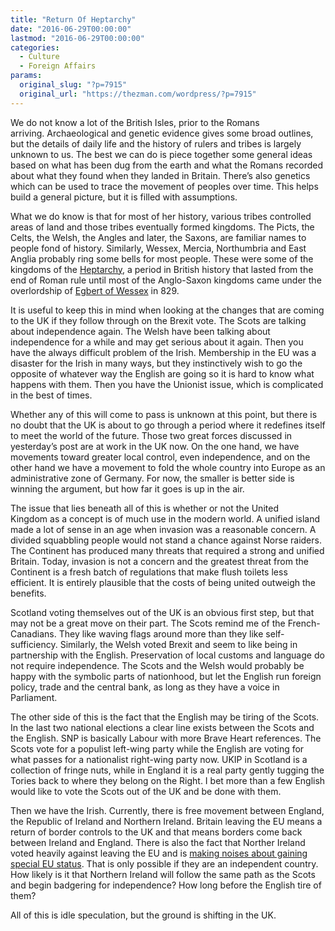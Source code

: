 ```yaml
---
title: "Return Of Heptarchy"
date: "2016-06-29T00:00:00"
lastmod: "2016-06-29T00:00:00"
categories:
  - Culture
  - Foreign Affairs
params:
  original_slug: "?p=7915"
  original_url: "https://thezman.com/wordpress/?p=7915"
---
```


We do not know a lot of the British Isles, prior to the Romans
arriving. Archaeological and genetic evidence gives some broad outlines,
but the details of daily life and the history of rulers and tribes is
largely unknown to us. The best we can do is piece together some general
ideas based on what has been dug from the earth and what the Romans
recorded about what they found when they landed in Britain. There’s
also genetics which can be used to trace the movement of peoples over
time. This helps build a general picture, but it is filled with
assumptions.

What we do know is that for most of her history, various tribes
controlled areas of land and those tribes eventually formed kingdoms.
The Picts, the Celts, the Welsh, the Angles and later, the Saxons, are
familiar names to people fond of history. Similarly, Wessex, Mercia,
Northumbria and East Anglia probably ring some bells for most people.
These were some of the kingdoms of the
[Heptarchy](https://en.wikipedia.org/wiki/Heptarchy), a period in
British history that lasted from the end of Roman rule until most of the
Anglo-Saxon kingdoms came under the overlordship of [Egbert of
Wessex](https://en.wikipedia.org/wiki/Egbert_of_Wessex) in 829.

It is useful to keep this in mind when looking at the changes that are
coming to the UK if they follow through on the Brexit vote. The Scots
are talking about independence again. The Welsh have been talking about
independence for a while and may get serious about it again. Then you
have the always difficult problem of the Irish. Membership in the EU was
a disaster for the Irish in many ways, but they instinctively wish to go
the opposite of whatever way the English are going so it is hard to know
what happens with them. Then you have the Unionist issue, which is
complicated in the best of times.

Whether any of this will come to pass is unknown at this point, but
there is no doubt that the UK is about to go through a period where it
redefines itself to meet the world of the future. Those two great forces
discussed in yesterday’s post are at work in the UK now. On the one
hand, we have movements toward greater local control, even independence,
and on the other hand we have a movement to fold the whole country into
Europe as an administrative zone of Germany. For now, the smaller is
better side is winning the argument, but how far it goes is up in the
air.

The issue that lies beneath all of this is whether or not the United
Kingdom as a concept is of much use in the modern world. A unified
island made a lot of sense in an age when invasion was a reasonable
concern. A divided squabbling people would not stand a chance against
Norse raiders. The Continent has produced many threats that required a
strong and unified Britain. Today, invasion is not a concern and the
greatest threat from the Continent is a fresh batch of regulations that
make flush toilets less efficient. It is entirely plausible that the
costs of being united outweigh the benefits.

Scotland voting themselves out of the UK is an obvious first step, but
that may not be a great move on their part. The Scots remind me of the
French-Canadians. They like waving flags around more than they like
self-sufficiency. Similarly, the Welsh voted Brexit and seem to like
being in partnership with the English. Preservation of local customs and
language do not require independence. The Scots and the Welsh would
probably be happy with the symbolic parts of nationhood, but let the
English run foreign policy, trade and the central bank, as long as they
have a voice in Parliament.

The other side of this is the fact that the English may be tiring of the
Scots. In the last two national elections a clear line exists between
the Scots and the English. SNP is basically Labour with more Brave Heart
references. The Scots vote for a populist left-wing party while the
English are voting for what passes for a nationalist right-wing party
now. UKIP in Scotland is a collection of fringe nuts, while in England
it is a real party gently tugging the Tories back to where they belong
on the Right. I bet more than a few English would like to vote the Scots
out of the UK and be done with them.

Then we have the Irish. Currently, there is free movement between
England, the Republic of Ireland and Northern Ireland. Britain leaving
the EU means a return of border controls to the UK and that means
borders come back between Ireland and England. There is also the fact
that Norther Ireland voted heavily against leaving the EU and is [making
noises about gaining special EU
status](http://www.bbc.com/news/uk-northern-ireland-36667115). That is
only possible if they are an independent country. How likely is it that
Northern Ireland will follow the same path as the Scots and begin
badgering for independence? How long before the English tire of them?

All of this is idle speculation, but the ground is shifting in the UK.
